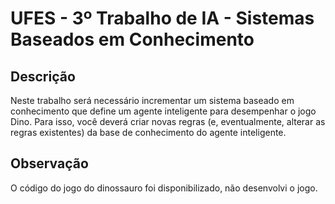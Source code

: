 # UFES - 3º Trabalho de IA - Sistemas Baseados em Conhecimento

## Descrição
Neste trabalho será necessário incrementar um sistema baseado em conhecimento que define um agente inteligente para desempenhar o jogo Dino. Para isso, você
deverá criar novas regras (e, eventualmente, alterar as regras existentes) da base de conhecimento do agente inteligente.

## Observação
O código do jogo do dinossauro foi disponibilizado, não desenvolvi o jogo. 
